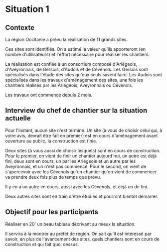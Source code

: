 # Situation 1
## Contexte
La région Occitanie a prévu la réalisation de 11 grands sites. 

Ces sites sont identifiés. On a estimé la valeur qu'ils apporteront (en nombre d'utilisateurs) et l'effort nécessaire pour réaliser les chantiers.

La réalisation est confiée à un consortium composé d'Ariégeois, d'Aveyronnais, de Gersois, d'Audois et de Cévenols.
Les Gersois sont spécialisés dans l'étude des sites qu'eux seuls savent faire. Les Audois sont spécialisés dans les travaux d'aménagement des sites, une fois les chantiers réalisés par les  Ariégeois, Aveyronnais ou Cévenols.

Les travaux ont commencé depuis 2 mois.
## Interview du chef de chantier sur la situation actuelle
Pour l'instant, aucun site n'est terminé. Un site (à vous de choisir celui qui, à votre avis, devrait être fait en premier) est en cours d'aménagement avant ouverture au public, la construction est finie.

Deux sites (à vous aussi de choisir lesquels) sont en cours de construction. Pour le premier, on vient de finir un chantier aujourd'hui, un autre est déjà fini, deux sont en cours, un par les Ariégeois et un autre par les Aveyronnais, et un n'est pas commencé. Pour le second, on vient de s'apercevoir avec les Cévenols qu'un chantier qu'on vient de commencer va prendre deux fois plus de temps que prévu.

Il y en a un autre en cours, aussi avec les Cévenols, et déjà un de fini.

Deux autres sites sont en train d'être étudiés et pourront bientôt démarrer.
## Objectif pour les participants
Réaliser en 20' un beau tableau décrivant au mieux la situation. 

Il servira à la montrer au préfet de région. On sait qu'il est intéressé par savoir, en plus de l'avancement des sites, quels chantiers sont en cours de construction et qui fait quoi dessus.
